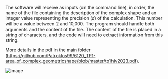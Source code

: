 The software will receive as inputs (on the command line), in order, the name of the file containing the description of the complex shape and an integer value representing the precision (𝑑) of the calculation. This number will be a value between 2 and 10,000. The program should handle both arguments and the content of the file. The content of the file is placed in a string of characters, and the code will need to extract information from this string.

More details in the pdf in the main folder (https://github.com/Patroklos99/6120_TP1-area_of_complex_geometricshape/blob/master/tp1hiv2023.pdf).

![image](https://user-images.githubusercontent.com/96098657/223919527-c1f11112-4377-45ce-80d5-35184387412d.png)
